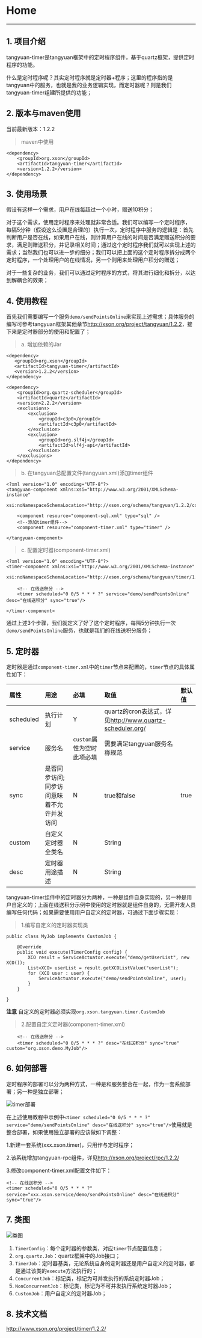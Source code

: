 # Home

------

## 1. 项目介绍

tangyuan-timer是tangyuan框架中的定时程序组件，基于quartz框架，提供定时程序的功能。

什么是定时程序呢？其实定时程序就是定时器+程序；这里的程序指的是tangyuan中的服务，也就是我的业务逻辑实现，而定时器呢？则是我们tangyuan-timer组建所提供的功能；

## 2. 版本与maven使用

当前最新版本：1.2.2

> maven中使用

	<dependency>
		<groupId>org.xson</groupId>
		<artifactId>tangyuan-timer</artifactId>
		<version>1.2.2</version>
	</dependency>

## 3. 使用场景

假设有这样一个需求，用户在线每超过一个小时，赠送10积分；

对于这个需求，使用定时程序来处理就非常合适。我们可以编写一个定时程序，
每隔5分钟（假设这么设置是合理的）执行一次，定时程序中服务的逻辑是：首先判断用户是否在线，如果用户在线，则计算用户在线的时间是否满足赠送积分的要求，满足则赠送积分，并记录相关时间；通过这个定时程序我们就可以实现上述的需求；当然我们也可以进一步的细分；我们可以把上面的这个定时程序拆分成两个定时程序，一个处理用户的在线情况，另一个则用来处理用户积分的赠送；

对于一些复杂的业务，我们可以通过定时程序的方式，将其进行细化和拆分，以达到解耦合的效果；

## 4. 使用教程

首先我们需要编写一个服务`demo/sendPointsOnline`来实现上述需求；具体服务的编写可参考tangyuan框架其他章节<http://xson.org/project/tangyuan/1.2.2>，接下来是定时器部分的使用和配置了；

> a. 增加依赖的Jar

    <dependency>
       <groupId>org.xson</groupId>
       <artifactId>tangyuan-timer</artifactId>
       <version>1.2.2</version>
    </dependency>

	<dependency>
		<groupId>org.quartz-scheduler</groupId>
		<artifactId>quartz</artifactId>
		<version>2.2.2</version>
		<exclusions>
			<exclusion>
				<groupId>c3p0</groupId>
				<artifactId>c3p0</artifactId>
			</exclusion>
			<exclusion>
				<groupId>org.slf4j</groupId>
				<artifactId>slf4j-api</artifactId>
			</exclusion>
		</exclusions>
	</dependency>

> b. 在tangyuan总配置文件(tangyuan.xml)添加timer组件

	<?xml version="1.0" encoding="UTF-8"?>
	<tangyuan-component xmlns:xsi="http://www.w3.org/2001/XMLSchema-instance"
	    xsi:noNamespaceSchemaLocation="http://xson.org/schema/tangyuan/1.2.2/component.xsd">
	
	    <component resource="component-sql.xml" type="sql" />
	    <!--添加timer组件-->
	    <component resource="component-timer.xml" type="timer" />
	
	</tangyuan-component>

> c. 配置定时器(component-timer.xml)

	<?xml version="1.0" encoding="UTF-8"?>
	<timer-component xmlns:xsi="http://www.w3.org/2001/XMLSchema-instance"
		xsi:noNamespaceSchemaLocation="http://xson.org/schema/tangyuan/timer/1.2.2/component.xsd">
		
		<!-- 在线送积分 -->
		<timer scheduled="0 0/5 * * * ?" service="demo/sendPointsOnline" desc="在线送积分" sync="true"/>
		
	</timer-component>

通过上述3个步骤，我们就定义了好了这个定时程序，每隔5分钟执行一次`demo/sendPointsOnline`服务，也就是我们的在线送积分服务；

## 5. 定时器

定时器是通过`component-timer.xml`中的`timer`节点来配置的，`timer`节点的具体属性如下：

| 属性 | 用途 | 必填 | 取值 | 默认值 |
| :-- | :--| :-- | :-- | :-- |
| scheduled | 执行计划 | Y | quartz的cron表达式，详见<http://www.quartz-scheduler.org/> | |
| service | 服务名 | `custom`属性为空时此项必填 | 需要满足tangyuan服务名称规范 | |
| sync | 是否同步访问;同步访问意味着不允许并发访问 | N | true和false | true |
| custom | 自定义定时器全类名 | N | String | |
| desc | 定时器用途描述 | N | String | |

tangyuan-timer组件中的定时器分为两种，一种是组件自身实现的，另一种是用户自定义的；上面在线送积分示例中使用的定时器就是组件自身的，无需开发人员编写任何代码；如果需要使用用户自定义的定时器，可通过下面步骤实现：

> 1.编写自定义的定时器实现类

	public class MyJob implements CustomJob {
	
		@Override
		public void execute(TimerConfig config) {
			XCO result = ServiceActuator.execute("demo/getUserList", new XCO());
			List<XCO> userList = result.getXCOListValue("userList");
			for (XCO user : user) {
				ServiceActuator.execute("demo/sendPointsOnline", user);
			}
		}
	
	}


**注意** 自定义的定时器必须实现`org.xson.tangyuan.timer.CustomJob`

> 2.配置自定义定时器(component-timer.xml)

		<!-- 在线送积分 -->
		<timer scheduled="0 0/5 * * * ?" desc="在线送积分" sync="true" custom="org.xson.demo.MyJob"/>

## 6. 如何部署

定时程序的部署可以分为两种方式，一种是和服务整合在一起，作为一套系统部署；另一种是独立部署；

![timer部署](images/deploy.png)

在上述使用教程中示例中`<timer scheduled="0 0/5 * * * ?" service="demo/sendPointsOnline" desc="在线送积分" sync="true"/>`使用就是整合部署，如果使用独立部署的应该做如下调整：

1.新建一套系统(xxx.xson.timer)，只用作与定时程序；

2.该系统增加tangyuan-rpc组件，详见<http://xson.org/project/rpc/1.2.2/>

3.修改component-timer.xml配置文件如下：

	<!-- 在线送积分 -->
	<timer scheduled="0 0/5 * * * ?" service="xxx.xson.service/demo/sendPointsOnline" desc="在线送积分" sync="true"/>


## 7. 类图

![类图](images/class.png)

1. `TimerConfig`：每个定时器的参数类，对应`timer`节点配置信息；
2. `org.quartz.Job`：quartz框架中的Job接口；
3. `TimerJob`：定时器基类，无论系统自身的定时器还是用户自定义的定时器，都是通过该类的`execute`方法执行的；
4. `ConcurrentJob`：标记类，标记为可并发执行的系统定时器Job；
5. `NonConcurrentJob`：标记类，标记为不可并发执行系统定时器Job；
6. `CustomJob`：用户自定义的定时器Job；

## 8. 技术文档

<http://www.xson.org/project/timer/1.2.2/>
